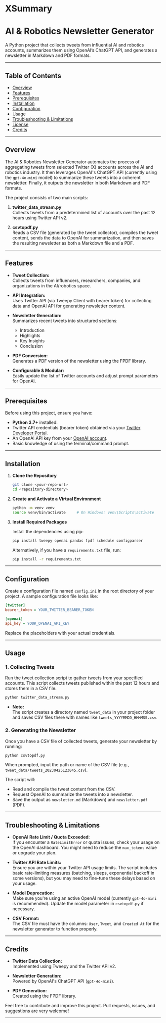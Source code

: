 # XSummary
# AI & Robotics Newsletter Generator

A Python project that collects tweets from influential AI and robotics accounts, summarizes them using OpenAI’s ChatGPT API, and generates a newsletter in Markdown and PDF formats.

---

## Table of Contents

- [Overview](#overview)
- [Features](#features)
- [Prerequisites](#prerequisites)
- [Installation](#installation)
- [Configuration](#configuration)
- [Usage](#usage)
- [Troubleshooting & Limitations](#troubleshooting--limitations)
- [License](#license)
- [Credits](#credits)

---

## Overview

The AI & Robotics Newsletter Generator automates the process of aggregating tweets from selected Twitter (X) accounts across the AI and robotics industry. It then leverages OpenAI's ChatGPT API (currently using the `gpt-4o-mini` model) to summarize these tweets into a coherent newsletter. Finally, it outputs the newsletter in both Markdown and PDF formats.

The project consists of two main scripts:

1. **twitter_data_stream.py**  
   Collects tweets from a predetermined list of accounts over the past 12 hours using Twitter API v2.

2. **csvtopdf.py**  
   Reads a CSV file (generated by the tweet collector), compiles the tweet content, sends the data to OpenAI for summarization, and then saves the resulting newsletter as both a Markdown file and a PDF.

---

## Features

- **Tweet Collection:**  
  Collects tweets from influencers, researchers, companies, and organizations in the AI/robotics space.

- **API Integration:**  
  Uses Twitter API (via Tweepy Client with bearer token) for collecting data and OpenAI API for generating newsletter content.

- **Newsletter Generation:**  
  Summarizes recent tweets into structured sections:
  - Introduction
  - Highlights
  - Key Insights
  - Conclusion

- **PDF Conversion:**  
  Generates a PDF version of the newsletter using the FPDF library.

- **Configurable & Modular:**  
  Easily update the list of Twitter accounts and adjust prompt parameters for OpenAI.

---

## Prerequisites

Before using this project, ensure you have:

- **Python 3.7+** installed.
- Twitter API credentials (bearer token) obtained via your [Twitter Developer Portal](https://developer.twitter.com/).
- An OpenAI API key from your [OpenAI account](https://platform.openai.com/).
- Basic knowledge of using the terminal/command prompt.

---

## Installation

1. **Clone the Repository**

   ```bash
   git clone <your-repo-url>
   cd <repository-directory>
   ```

2. **Create and Activate a Virtual Environment**

   ```bash
   python -m venv venv
   source venv/bin/activate     # On Windows: venv\Scripts\activate
   ```

3. **Install Required Packages**

   Install the dependencies using pip:

   ```bash
   pip install tweepy openai pandas fpdf schedule configparser
   ```

   Alternatively, if you have a `requirements.txt` file, run:

   ```bash
   pip install -r requirements.txt
   ```

---

## Configuration

Create a configuration file named `config.ini` in the root directory of your project. A sample configuration file looks like:

```ini
[twitter]
bearer_token = YOUR_TWITTER_BEARER_TOKEN

[openai]
api_key = YOUR_OPENAI_API_KEY
```

Replace the placeholders with your actual credentials.

---

## Usage

### 1. Collecting Tweets

Run the tweet collection script to gather tweets from your specified accounts. This script collects tweets published within the past 12 hours and stores them in a CSV file.

```bash
python twitter_data_stream.py
```

- **Note:**  
  The script creates a directory named `tweet_data` in your project folder and saves CSV files there with names like `tweets_YYYYMMDD_HHMMSS.csv`.

### 2. Generating the Newsletter

Once you have a CSV file of collected tweets, generate your newsletter by running:

```bash
python csvtopdf.py
```

When prompted, input the path or name of the CSV file (e.g., `tweet_data/tweets_20230425123045.csv`).

The script will:
- Read and compile the tweet content from the CSV.
- Request OpenAI to summarize the tweets into a newsletter.
- Save the output as `newsletter.md` (Markdown) and `newsletter.pdf` (PDF).

---

## Troubleshooting & Limitations

- **OpenAI Rate Limit / Quota Exceeded:**  
  If you encounter a `RateLimitError` or quota issues, check your usage on the OpenAI dashboard. You might need to reduce the `max_tokens` value or upgrade your plan.

- **Twitter API Rate Limits:**  
  Ensure you are within your Twitter API usage limits. The script includes basic rate-limiting measures (batching, sleeps, exponential backoff in some versions), but you may need to fine-tune these delays based on your usage.

- **Model Deprecation:**  
  Make sure you're using an active OpenAI model (currently `gpt-4o-mini` is recommended). Update the model parameter in `csvtopdf.py` if necessary.

- **CSV Format:**  
  The CSV file must have the columns: `User`, `Tweet`, and `Created At` for the newsletter generator to function properly.

---


## Credits

- **Twitter Data Collection:**  
  Implemented using Tweepy and the Twitter API v2.

- **Newsletter Generation:**  
  Powered by OpenAI's ChatGPT API (`gpt-4o-mini`).

- **PDF Generation:**  
  Created using the FPDF library.

Feel free to contribute and improve this project. Pull requests, issues, and suggestions are very welcome!

---
